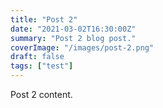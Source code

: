 ```yaml
---
title: "Post 2"
date: "2021-03-02T16:30:00Z"
summary: "Post 2 blog post."
coverImage: "/images/post-2.png"
draft: false
tags: ["test"]
---
```


Post 2 content.
